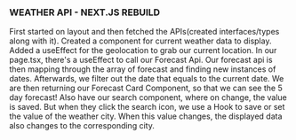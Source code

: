 ### WEATHER API - NEXT.JS REBUILD

First started on layout and then fetched the APIs(created interfaces/types along with it). Created a component for current weather data to display. Added a useEffect for the geolocation to grab our current location. 
In our page.tsx, there's a useEffect to call our Forecast Api. Our forecast api is then mapping through the array of forecast and finding new instances of dates. Afterwards, we filter out the date that equals to the current date. We are then returning our Forecast Card Component, so that we can see the 5 day forecast!
Also have our search component, where on change, the value is saved. But when they click the search icon, we use a Hook to save or set the value of the weather city. When this value changes, the displayed data also changes to the corresponding city.